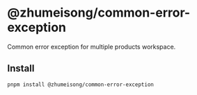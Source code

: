 # @zhumeisong/common-error-exception

Common error exception for multiple products workspace.

## Install

`pnpm install @zhumeisong/common-error-exception`
